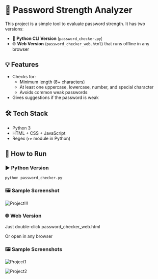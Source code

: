 # 🔐 Password Strength Analyzer

This project is a simple tool to evaluate password strength. It has two versions:
- 🐍 **Python CLI Version** (`password_checker.py`)
- 🌐 **Web Version** (`password_checker_web.html`) that runs offline in any browser


## 💡 Features
- Checks for:
  - Minimum length (8+ characters)
  - At least one uppercase, lowercase, number, and special character
  - Avoids common weak passwords
- Gives suggestions if the password is weak


## 🛠 Tech Stack
- Python 3
- HTML + CSS + JavaScript
- Regex (`re` module in Python)


## 🧪 How to Run

### ▶️ Python Version
```
python password_checker.py
```

### 🖼️ Sample Screenshot

![Project!!!](https://github.com/user-attachments/assets/637bd0f3-f7a7-419c-b80a-933b28a8d4b4)

### 🌐 Web Version
Just double-click password_checker_web.html

Or open in any browser

### 🖼️ Sample Screenshots

![Project1](https://github.com/user-attachments/assets/727e1cd0-c3d4-4568-be61-8e4ffd228830)

![Project2](https://github.com/user-attachments/assets/7471eceb-0d8b-4949-bd86-333d49d501e4)

